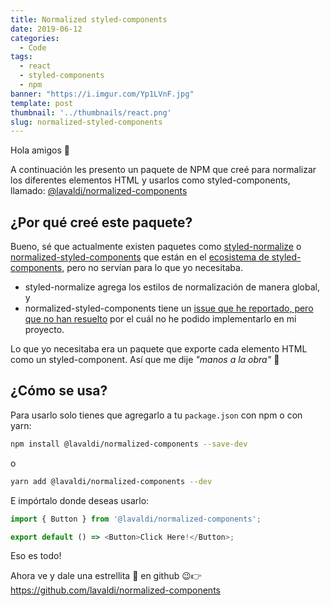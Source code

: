 ```yaml
---
title: Normalized styled-components
date: 2019-06-12
categories:
  - Code
tags:
  - react
  - styled-components
  - npm
banner: "https://i.imgur.com/Yp1LVnF.jpg"
template: post
thumbnail: '../thumbnails/react.png'
slug: normalized-styled-components
---
```


Hola amigos 👋

A continuación les presento un paquete de NPM que creé para normalizar los diferentes elementos HTML y usarlos como styled-components, llamado: [@lavaldi/normalized-components](https://www.npmjs.com/package/@lavaldi/normalized-components)

## ¿Por qué creé este paquete?

Bueno, sé que actualmente existen paquetes como [styled-normalize](https://github.com/sergeysova/styled-normalize) o [normalized-styled-components](https://github.com/yldio/normalized-styled-components) que están en el [ecosistema de styled-components](https://www.styled-components.com/ecosystem), pero no servían para lo que yo necesitaba.

- styled-normalize agrega los estilos de normalización de manera global, y
- normalized-styled-components tiene un [issue que he reportado, pero que no han resuelto](https://github.com/yldio/normalized-styled-components/issues/38) por el cuál no he podido implementarlo en mi proyecto.

Lo que yo necesitaba era un paquete que exporte cada elemento HTML como un styled-component. Así que me dije *"manos a la obra"* 💪

## ¿Cómo se usa?

Para usarlo solo tienes que agregarlo a tu `package.json` con npm o con yarn:

```bash
npm install @lavaldi/normalized-components --save-dev
```

o

```bash
yarn add @lavaldi/normalized-components --dev
```

E impórtalo donde deseas usarlo:

```js
import { Button } from '@lavaldi/normalized-components';

export default () => <Button>Click Here!</Button>;
```

Eso es todo!

Ahora ve y dale una estrellita 🌟 en github 😉👉https://github.com/lavaldi/normalized-components